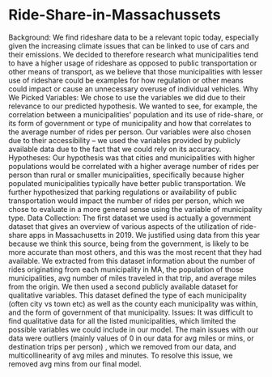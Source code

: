 # Ride-Share-in-Massachussets
 Background: We find rideshare data to be a relevant topic today, especially given the increasing climate issues that can be linked to use of cars and their emissions. We decided to therefore research what municipalities tend to have a higher usage of rideshare as opposed to public transportation or other means of transport, as we believe that those municipalities with lesser use of rideshare could be examples for how regulation or other means could impact or cause an unnecessary overuse of individual vehicles.
Why We Picked Variables: We chose to use the variables we did due to their relevance to our predicted hypothesis. We wanted to see, for example, the correlation between a municipalities' population and its use of ride-share, or its form of government or type of municipality and how that correlates to the average number of rides per person. Our variables were also chosen due to their accessibility – we used the variables provided by publicly available data due to the fact that we could rely on its accuracy.
Hypotheses: Our hypothesis was that cities and municipalities with higher populations would be correlated with a higher average number of rides per person than rural or smaller municipalities, specifically because higher populated municipalities typically have better public transportation. We further hypothesized that parking regulations or availability of public transportation would impact the number of rides per person, which we chose to evaluate in a more general sense using the variable of municipality type.
Data Collection: The first dataset we used is actually a government dataset that gives an overview of various aspects of the utilization of ride-share apps in Massachusetts in 2019. We justified using data from this year because we think this source, being from the government, is likely to be more accurate than most others, and this was the most recent that they had available. We extracted from this dataset information about the number of rides originating from each municipality in MA, the population of those municipalities, avg number of miles traveled in that trip, and average miles from the origin. We then used a second publicly available dataset for qualitative variables. This dataset defined the type of each municipality (often city vs town etc) as well as the county each municipality was within, and the form of government of that municipality.
Issues: It was difficult to find qualitative data for all the listed municipalities, which limited the possible variables we could include in our model. The main issues with our data were outliers (mainly values of 0 in our data for avg miles or mins, or destination trips per person) , which we removed from our data, and multicollinearity of avg miles and minutes. To resolve this issue, we removed avg mins from our final model.
